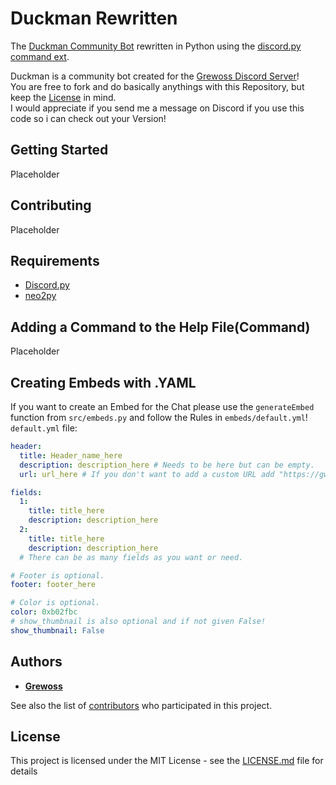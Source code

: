 # Duckman Rewritten

The [Duckman Community Bot](https://github.com/Grewoss/duckman-python_bot) rewritten in Python using the [discord.py command ext](https://discordpy.readthedocs.io/en/rewrite/ext/commands/index.html).

Duckman is a community bot created for the [Grewoss Discord Server](https://discord.gg/XW3a27Z)!  
You are free to fork and do basically anythings with this Repository, but keep the [License](https://github.com/Grewoss/duckman_rewrite/blob/master/LICENSE) in mind.  
I would appreciate if you send me a message on Discord if you use this code so i can check out your Version!

## Getting Started

Placeholder

## Contributing

Placeholder

## Requirements

* [Discord.py](https://github.com/Rapptz/discord.py/tree/rewrite)
* [neo2py](https://github.com/technige/py2neo)

## Adding a Command to the Help File(Command)

Placeholder

## Creating Embeds with .YAML

If you want to create an Embed for the Chat please use the `generateEmbed` function from `src/embeds.py` and follow the Rules in `embeds/default.yml`!  
`default.yml` file:
```yml
header:
  title: Header_name_here
  description: description_here # Needs to be here but can be empty.
  url: url_here # If you don't want to add a custom URL add "https://gwo.io".

fields:
  1:
    title: title_here
    description: description_here
  2:
    title: title_here
    description: description_here
  # There can be as many fields as you want or need.

# Footer is optional.
footer: footer_here

# Color is optional.
color: 0xb02fbc
# show_thumbnail is also optional and if not given False!
show_thumbnail: False
```


## Authors

* [**Grewoss**](https://github.com/Grewoss)

See also the list of [contributors](https://github.com/Grewoss/duckman_rewrite/contributors) who participated in this project.

## License

This project is licensed under the MIT License - see the [LICENSE.md](LICENSE.md) file for details
